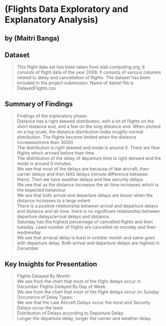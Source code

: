 # (Flights Data Exploratory and Explanatory Analysis)
## by (Maitri Banga)


## Dataset

> This flight data set has been taken from stat-computing.org, It consists of flight data of the year 2008. It consists of various columns related to delay and cancellation of flights. The dataset has been included in the project submission. Name of datset file is DelayedFlights.csv


## Summary of Findings

> Findings of the exploratory phase:  
> Distance has a right skewed distribution, with a lot of flights on the short distance end, and a few on the long distance end. When plotted on a log-scale, the distance distribution looks roughly normal distribution. The flights become limited when the distance increases(more than 3000)  
> The distribution is right skewed and mode is around 0. There are flew flights which arrived before their time  
> The distribution of the delay of departure time is right skewed and the mode is around 0 minutes.  
> We see that most of the delays are because of late aircraft, then carrier delays and then NAS delays (minute difference between them). Then we have weather delays and few security delays  
> We see that as the distance increases the air time increases which is the expected behaviour  
> We see that both arrival and departure delays are lesser when the distance increases to a large extent  
> There is a positive relationship between arrival and departure delays and distance and air time. there is no significant relationship between departure delays/arrival delays and distance.  
> Saturday has the highest percentage of cancelled flights and then tuesday. Least number of flights are cancelled on monday and then wednesday  
> We see that arriaval delay is least in october month and same goes with departure delay. Both arrival and departure delays are highest in December  


## Key Insights for Presentation

> Flights Delayed By Month:  
> We see from the chart that most of the flight delays occur in December
> Flights Delayed By Day of Week:  
> We see from the chart that most of the flight delays occur on Sunday  
> Occurence of Delay Types:  
> We see that the Late Aircraft Delays occur the most and Security Delays occur the least  
> Distribution of Delays according to Departure Delay:  
> Longer the departure delay, longer the carrier and weather delay.  
